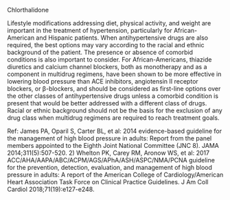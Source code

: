 Chlorthalidone

Lifestyle modifications addressing diet, physical activity, and weight are important in the treatment of hypertension, particularly for African-American and Hispanic patients. When antihypertensive drugs are also required, the best options may vary according to the racial and ethnic background of the patient. The presence or absence of comorbid conditions is also important to consider. For African-Americans, thiazide diuretics and calcium channel blockers, both as monotherapy and as a component in multidrug regimens, have been shown to be more effective in lowering blood pressure than ACE inhibitors, angiotensin II receptor blockers, or β-blockers, and should be considered as first-line options over the other classes of antihypertensive drugs unless a comorbid condition is present that would be better addressed with a different class of drugs. Racial or ethnic background should not be the basis for the exclusion of any drug class when multidrug regimens are required to reach treatment goals.

Ref: James PA, Oparil S, Carter BL, et al: 2014 evidence-based guideline for the management of high blood pressure in adults: Report from the panel members appointed to the Eighth Joint National Committee (JNC 8). JAMA 2014;311(5):507-520.  2) Whelton PK, Carey RM, Aronow WS, et al: 2017 ACC/AHA/AAPA/ABC/ACPM/AGS/APhA/ASH/ASPC/NMA/PCNA guideline for the prevention, detection, evaluation, and management of high blood pressure in adults: A report of the American College of Cardiology/American Heart Association Task Force on Clinical Practice Guidelines. J Am Coll Cardiol 2018;71(19):e127-e248.